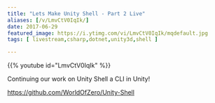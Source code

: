 ```yaml
---
title: "Lets Make Unity Shell - Part 2 Live"
aliases: [/v/LmvCtV0IqIk/]
date: 2017-06-29
featured_image: https://i.ytimg.com/vi/LmvCtV0IqIk/mqdefault.jpg
tags: [ livestream,csharp,dotnet,unity3d,shell ]

---
```


{{% youtube id="LmvCtV0IqIk" %}}

Continuing our work on Unity Shell a CLI in Unity!

https://github.com/WorldOfZero/Unity-Shell